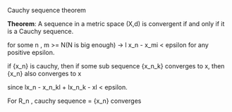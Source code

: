 Cauchy sequence theorem

**Theorem**: A sequence in a metric space (X,d) is convergent if and only if it is a Cauchy sequence.

for some n , m \>= N(N is big enough) \-\> l x\_n \- x\_mi \< epsilon for any positive epsilon.

if {x\_n} is cauchy, then if some sub sequence {x\_n\_k} converges to x, then {x\_n} also converges to x 

since lx\_n \- x\_n\_kl \+ lx\_n\_k \- xl \< epsilon.

For R\_n , cauchy sequence \= {x\_n} converges   
